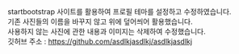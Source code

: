 startbootstrap 사이트를 활용하여 프로필 테마를 설정하고 수정하였습니다. <br>
기존 사진들의 이름을 바꾸지 않고 위에 덮어씌어 활용했습니다. <br>
사용하지 않는 사진에 관한 내용과 이미지는 삭제하여 수정했습니다. <br>
깃허브 주소 : https://github.com/asdlkjasdlkj/asdlkjasdlkj
